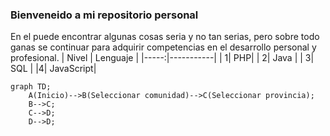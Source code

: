 ### Bienveneido a mi repositorio personal
En el puede encontrar algunas cosas seria y no tan serias, pero sobre todo ganas se continuar para adquirir competencias en el desarrollo personal y profesional.
| Nivel | Lenguaje |
|-----:|-----------|
|     1| PHP|
|     2| Java    |
|     3| SQL       |
|4| JavaScript|



```mermaid
graph TD;
    A(Inicio)-->B(Seleccionar comunidad)-->C(Seleccionar provincia);
    B-->C;
    C-->D;
    D-->D;
```
<!--
**juancmacias/juancmacias** is a ✨ _special_ ✨ repository because its `README.md` (this file) appears on your GitHub profile.

Here are some ideas to get you started:

- 🔭 I’m currently working on ...
- 🌱 I’m currently learning ...
- 👯 I’m looking to collaborate on ...
- 🤔 I’m looking for help with ...
- 💬 Ask me about ...
- 📫 How to reach me: ...
- 😄 Pronouns: ...
- ⚡ Fun fact: ...
-->
